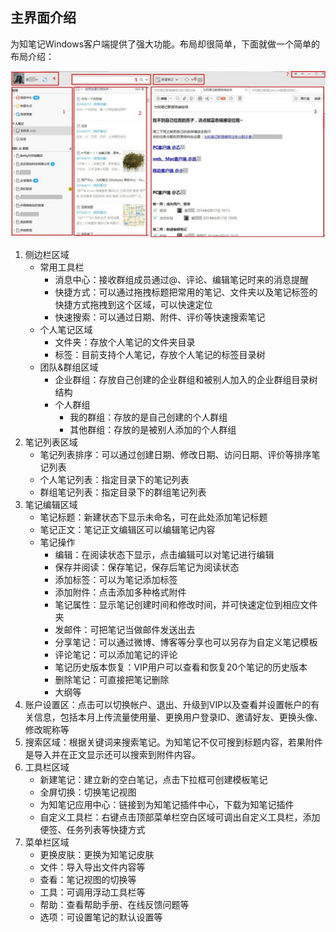 ## 主界面介绍
为知笔记Windows客户端提供了强大功能。布局却很简单，下面就做一个简单的布局介绍：

![W25](img/W25.jpg)

1. 侧边栏区域
    + 常用工具栏
        +  消息中心：接收群组成员通过@、评论、编辑笔记时来的消息提醒
        +  快捷方式：可以通过拖拽标题把常用的笔记、文件夹以及笔记标签的快捷方式拖拽到这个区域，可以快速定位
        +  快速搜索：可以通过日期、附件、评价等快速搜索笔记
    + 个人笔记区域
        + 文件夹：存放个人笔记的文件夹目录
        + 标签：目前支持个人笔记，存放个人笔记的标签目录树
    + 团队&群组区域
        + 企业群组：存放自己创建的企业群组和被别人加入的企业群组目录树结构
        + 个人群组
            + 我的群组：存放的是自己创建的个人群组
            + 其他群组：存放的是被别人添加的个人群组
1. 笔记列表区域
    + 笔记列表排序：可以通过创建日期、修改日期、访问日期、评价等排序笔记列表
    + 个人笔记列表：指定目录下的笔记列表
    + 群组笔记列表：指定目录下的群组笔记列表
1. 笔记编辑区域
    + 笔记标题：新建状态下显示未命名，可在此处添加笔记标题
    + 笔记正文：笔记正文编辑区可以编辑笔记内容
    + 笔记操作
        + 编辑：在阅读状态下显示，点击编辑可以对笔记进行编辑
        + 保存并阅读：保存笔记，保存后笔记为阅读状态
        + 添加标签：可以为笔记添加标签
        + 添加附件：点击添加多种格式附件
        + 笔记属性：显示笔记创建时间和修改时间，并可快速定位到相应文件夹
        + 发邮件：可把笔记当做邮件发送出去
        + 分享笔记：可以通过微博、博客等分享也可以另存为自定义笔记模板
        + 评论笔记：可以添加笔记的评论
        + 笔记历史版本恢复：VIP用户可以查看和恢复20个笔记的历史版本
        + 删除笔记：可直接把笔记删除
        + 大纲等
1. 账户设置区：点击可以切换帐户、退出、升级到VIP以及查看并设置帐户的有关信息，包括本月上传流量使用量、更换用户登录ID、邀请好友、更换头像、修改昵称等
1. 搜索区域：根据关键词来搜索笔记。为知笔记不仅可搜到标题内容，若果附件是导入并在正文显示还可以搜索到附件内容。
1. 工具栏区域
    + 新建笔记：建立新的空白笔记，点击下拉框可创建模板笔记
    + 全屏切换：切换笔记视图
    + 为知笔记应用中心：链接到为知笔记插件中心，下载为知笔记插件
    + 自定义工具栏：右键点击顶部菜单栏空白区域可调出自定义工具栏，添加便签、任务列表等快捷方式
1. 菜单栏区域
    + 更换皮肤：更换为知笔记皮肤
    + 文件：导入导出文件内容等
    + 查看：笔记视图的切换等
    + 工具：可调用浮动工具栏等
    + 帮助：查看帮助手册、在线反馈问题等
    + 选项：可设置笔记的默认设置等
